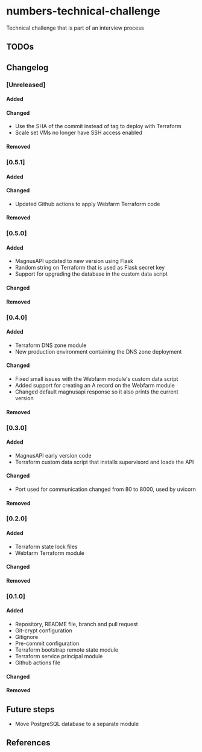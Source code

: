 # numbers-technical-challenge
Technical challenge that is part of an interview process

## TODOs

## Changelog

### [Unreleased]
#### Added
#### Changed
- Use the SHA of the commit instead of tag to deploy with Terraform
- Scale set VMs no longer have SSH access enabled
#### Removed
### [0.5.1]
#### Added
#### Changed
- Updated Github actions to apply Webfarm Terraform code
#### Removed
### [0.5.0]
#### Added
- MagnusAPI updated to new version using Flask
- Random string on Terraform that is used as Flask secret key
- Support for upgrading the database in the custom data script
#### Changed
#### Removed
### [0.4.0]
#### Added
- Terraform DNS zone module
- New production environment containing the DNS zone deployment
#### Changed
- Fixed small issues with the Webfarm module's custom data script
- Added support for creating an A record on the Webfarm module
- Changed default magnusapi response so it also prints the current version
#### Removed
### [0.3.0]
#### Added
- MagnusAPI early version code
- Terraform custom data script that installs supervisord and loads the API
#### Changed
- Port used for communication changed from 80 to 8000, used by uvicorn
#### Removed
### [0.2.0]
#### Added
- Terraform state lock files
- Webfarm Terraform module
#### Changed
#### Removed
### [0.1.0]
#### Added
- Repository, README file, branch and pull request
- Git-crypt configuration
- Gitignore
- Pre-commit configuration
- Terraform bootstrap remote state module
- Terraform service principal module
- Github actions file
#### Changed
#### Removed

## Future steps
- Move PostgreSQL database to a separate module

## References

[1]: https://github.com/hashicorp/terraform-provider-azurerm/issues/8534
